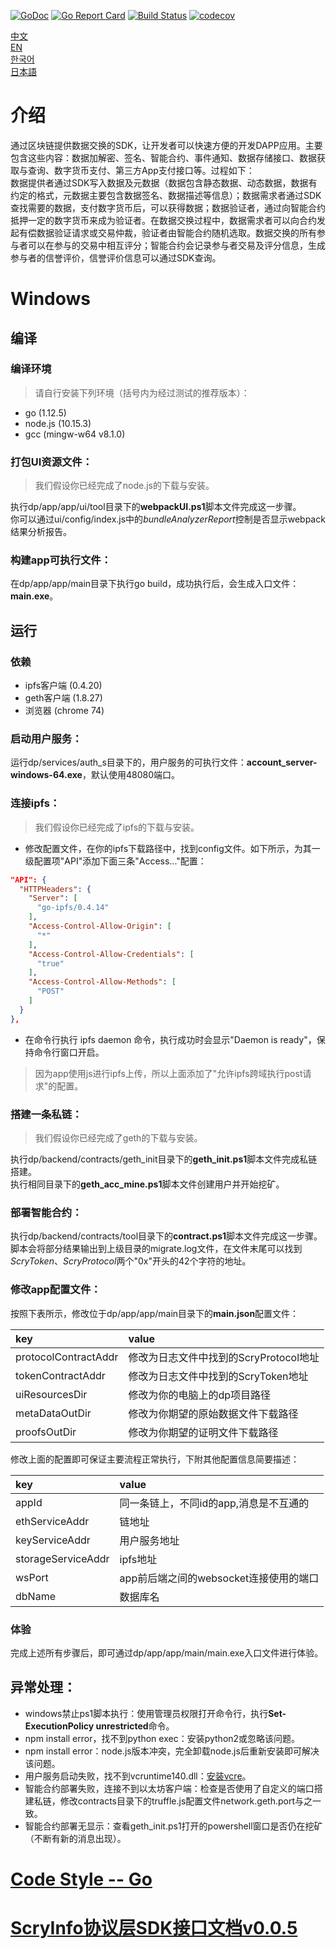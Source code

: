 [![GoDoc](https://godoc.org/github.com/scryinfo/dp?status.svg)](https://godoc.org/github.com/scryinfo/dp)
[![Go Report Card](https://goreportcard.com/badge/github.com/scryinfo/dp)](https://goreportcard.com/report/github.com/scryinfo/dp)
[![Build Status](https://travis-ci.org/scryinfo/dp.svg?branch=master)](https://travis-ci.org/scryinfo/dp)
[![codecov](https://codecov.io/gh/scryinfo/dp/branch/master/graph/badge.svg)](https://codecov.io/gh/scryinfo/dp)

[中文](./README-cn.md)  
[EN](./README.md)  
[한국어](./README-ko.md)  
[日本語](./README-ja.md)  
# 介绍
通过区块链提供数据交换的SDK，让开发者可以快速方便的开发DAPP应用。主要包含这些内容：数据加解密、签名、智能合约、事件通知、数据存储接口、数据获取与查询、数字货币支付、第三方App支付接口等。过程如下：  
数据提供者通过SDK写入数据及元数据（数据包含静态数据、动态数据，数据有约定的格式，元数据主要包含数据签名、数据描述等信息）；数据需求者通过SDK查找需要的数据，支付数字货币后，可以获得数据；数据验证者，通过向智能合约抵押一定的数字货币来成为验证者。在数据交换过程中，数据需求者可以向合约发起有偿数据验证请求或交易仲裁，验证者由智能合约随机选取。数据交换的所有参与者可以在参与的交易中相互评分；智能合约会记录参与者交易及评分信息，生成参与者的信誉评价，信誉评价信息可以通过SDK查询。
# Windows
##  编译
###  编译环境
> 请自行安装下列环境（括号内为经过测试的推荐版本）：
- go (1.12.5)
- node.js (10.15.3)
- gcc (mingw-w64 v8.1.0)
### 打包UI资源文件：
> 我们假设你已经完成了node.js的下载与安装。

执行dp/app/app/ui/tool目录下的**webpackUI.ps1**脚本文件完成这一步骤。  
你可以通过ui/config/index.js中的*bundleAnalyzerReport*控制是否显示webpack结果分析报告。  
### 构建app可执行文件：
在dp/app/app/main目录下执行go build，成功执行后，会生成入口文件：**main.exe**。
##  运行
### 依赖
- ipfs客户端 (0.4.20)
- geth客户端 (1.8.27)
- 浏览器 (chrome 74)
### 启动用户服务：
运行dp/services/auth_s目录下的，用户服务的可执行文件：**account_server-windows-64.exe**，默认使用48080端口。
### 连接ipfs：
> 我们假设你已经完成了ipfs的下载与安装。
- 修改配置文件，在你的ipfs下载路径中，找到config文件。如下所示，为其一级配置项"API"添加下面三条"Access..."配置：  
```json  
"API": {
  "HTTPHeaders": {
    "Server": [
      "go-ipfs/0.4.14"
    ],
    "Access-Control-Allow-Origin": [
      "*"
    ],
    "Access-Control-Allow-Credentials": [
      "true"
    ],
    "Access-Control-Allow-Methods": [
      "POST"
    ]
  }
},
```
- 在命令行执行 ipfs daemon 命令，执行成功时会显示"Daemon is ready"，保持命令行窗口开启。
> 因为app使用js进行ipfs上传，所以上面添加了"允许ipfs跨域执行post请求"的配置。
### 搭建一条私链：
> 我们假设你已经完成了geth的下载与安装。

执行dp/backend/contracts/geth_init目录下的**geth_init.ps1**脚本文件完成私链搭建。  
执行相同目录下的**geth_acc_mine.ps1**脚本文件创建用户并开始挖矿。
### 部署智能合约：
执行dp/backend/contracts/tool目录下的**contract.ps1**脚本文件完成这一步骤。  
脚本会将部分结果输出到上级目录的migrate.log文件，在文件末尾可以找到*ScryToken*、*ScryProtocol*两个"0x"开头的42个字符的地址。
### 修改app配置文件：
按照下表所示，修改位于dp/app/app/main目录下的**main.json**配置文件：  

| key | value |
|:------- |:------- |
protocolContractAddr | 修改为日志文件中找到的ScryProtocol地址
tokenContractAddr | 修改为日志文件中找到的ScryToken地址
uiResourcesDir | 修改为你的电脑上的dp项目路径
metaDataOutDir | 修改为你期望的原始数据文件下载路径
proofsOutDir | 修改为你期望的证明文件下载路径  

修改上面的配置即可保证主要流程正常执行，下附其他配置信息简要描述：  

| key | value |  
|:------- |:------- |  
appId | 同一条链上，不同id的app,消息是不互通的
ethServiceAddr | 链地址
keyServiceAddr | 用户服务地址
storageServiceAddr | ipfs地址
wsPort | app前后端之间的websocket连接使用的端口
dbName | 数据库名

### 体验
完成上述所有步骤后，即可通过dp/app/app/main/main.exe入口文件进行体验。
## 异常处理：
- windows禁止ps1脚本执行：使用管理员权限打开命令行，执行**Set-ExecutionPolicy unrestricted**命令。
- npm install error，找不到python exec：安装python2或忽略该问题。
- npm install error：node.js版本冲突，完全卸载node.js后重新安装即可解决该问题。
- 用户服务启动失败，找不到vcruntime140.dll：[安装vcre](https://www.microsoft.com/zh-cn/download/details.aspx?id=48145)。
- 智能合约部署失败，连接不到以太坊客户端：检查是否使用了自定义的端口搭建私链，修改contracts目录下的truffle.js配置文件network.geth.port与之一致。
- 智能合约部署无显示：查看geth_init.ps1打开的powershell窗口是否仍在挖矿（不断有新的消息出现）。
# [Code Style -- Go](https://github.com/scryinfo/scryg/blob/master/codestyle_go-cn.md)
# [ScryInfo协议层SDK接口文档v0.0.5](https://github.com/scryinfo/dp/blob/master/document/ScryInfo%E5%8D%8F%E8%AE%AE%E5%B1%82SDK%E6%8E%A5%E5%8F%A3%E6%96%87%E6%A1%A3v0.0.5.md)
